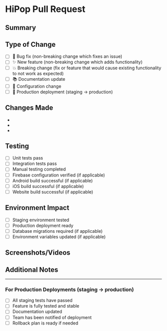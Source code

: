 # HiPop Pull Request

## Summary
<!-- Brief description of changes -->

## Type of Change
- [ ] 🐛 Bug fix (non-breaking change which fixes an issue)
- [ ] ✨ New feature (non-breaking change which adds functionality)
- [ ] 💥 Breaking change (fix or feature that would cause existing functionality to not work as expected)
- [ ] 📚 Documentation update
- [ ] 🔧 Configuration change
- [ ] 🚀 Production deployment (staging → production)

## Changes Made
<!-- List of specific changes -->
- 
- 
- 

## Testing
- [ ] Unit tests pass
- [ ] Integration tests pass
- [ ] Manual testing completed
- [ ] Firebase configuration verified (if applicable)
- [ ] Android build successful (if applicable)
- [ ] iOS build successful (if applicable)
- [ ] Website build successful (if applicable)

## Environment Impact
- [ ] Staging environment tested
- [ ] Production deployment ready
- [ ] Database migrations required (if applicable)
- [ ] Environment variables updated (if applicable)

## Screenshots/Videos
<!-- Add screenshots or videos if applicable -->

## Additional Notes
<!-- Any additional information, concerns, or follow-up tasks -->

---

### For Production Deployments (staging → production)
- [ ] All staging tests have passed
- [ ] Feature is fully tested and stable
- [ ] Documentation updated
- [ ] Team has been notified of deployment
- [ ] Rollback plan is ready if needed